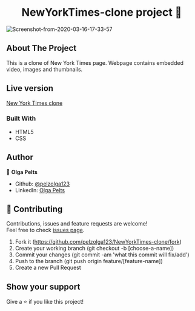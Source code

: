 <h1 align="center">NewYorkTimes-clone project 👋</h1>

<img src="https://i.ibb.co/9GBHhBx/Screenshot-from-2020-03-16-17-33-57.png" alt="Screenshot-from-2020-03-16-17-33-57" border="0">

## About The Project
This is a clone of New York Times page. Webpage contains embedded video, images and thumbnails.

## Live version
[New York Times clone ](https://rawcdn.githack.com/pelzolga123/NewYorkTimes-clone/5a591467297cfb685d96820b21cfb8f52e7faf0a/index.html)

### Built With
* HTML5
* CSS

## Author

👤 **Olga Pelts**
   - Github: [@pelzolga123](https://github.com/pelzolga123)
   - LinkedIn: [Olga Pelts](https://www.linkedin.com/in/olga-pelts/)
   
## 🤝 Contributing

Contributions, issues and feature requests are welcome!<br />Feel free to check [issues page](https://github.com/pelzolga123/NewYorkTimes-clone/issues).

1. Fork it (https://github.com/pelzolga123/NewYorkTimes-clone/fork)
2. Create your working branch (git checkout -b [choose-a-name])
3. Commit your changes (git commit -am 'what this commit will fix/add')
4. Push to the branch (git push origin feature/[feature-name])
5. Create a new Pull Request

## Show your support

Give a ⭐️ if you like this project!
